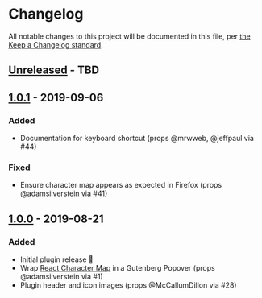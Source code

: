 # Changelog

All notable changes to this project will be documented in this file, per [the Keep a Changelog standard](http://keepachangelog.com/).

## [Unreleased] - TBD

## [1.0.1] - 2019-09-06
### Added
- Documentation for keyboard shortcut (props @mrwweb, @jeffpaul via #44)

### Fixed
- Ensure character map appears as expected in Firefox (props @adamsilverstein via #41)

## [1.0.0] - 2019-08-21
### Added
- Initial plugin release 🎉
- Wrap [React Character Map](https://github.com/Dayjo/react-character-map) in a Gutenberg Popover (props @adamsilverstein via #1)
- Plugin header and icon images (props @McCallumDillon via #28)

[Unreleased]: https://github.com/10up/insert-special-characters/compare/1.0.1...master
[1.0.1]: https://github.com/10up/insert-special-characters/compare/1.0.0...1.0.1
[1.0.0]: https://github.com/10up/insert-special-characters/releases/tag/1.0.0
